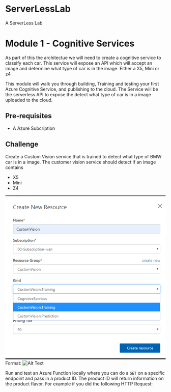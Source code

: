 # ServerLessLab
A ServerLess Lab



# Module 1 - Cognitive Services 

As part of this the architectue we will need to create a cognitive service to classify each car.  This service will expose an API which will accept an image and determine what type of car is in the image. Either a X5, Mini or z4


This module will walk you through building, Training and testing your first Azure Cognitive Service, and publishing to the cloud.  The Service will be the serverless API to expose the detect what type of car is in a image uploaded to the cloud. 
## Pre-requisites 
* A Azure Subcription 


## Challenge
Create a Custom Vision service that is trained to detect what type of BMW car is in a image.  The customer vision service should detect if an image contains 
* X5 
* Mini
* Z4

![Custom Vision](/module1/CreateCustomVisionProject.png)
Format: ![Alt Text](url)

Run and test an Azure Function locally where you can do a `GET` on a specific endpoint and pass in a product ID.  The product ID will return information on the product flavor.  For example if you did the following HTTP Request:
